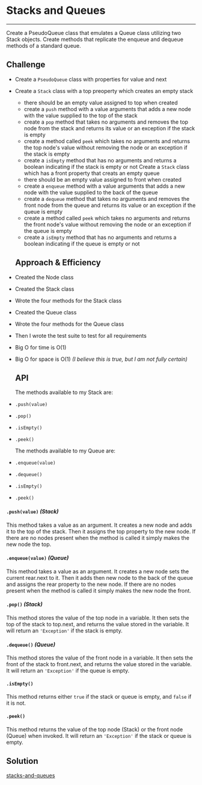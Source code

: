 # Stacks and Queues
---

Create a PseudoQueue class that emulates a Queue class utilizing two Stack objects. Create methods that replicate the enqueue and dequeue methods of a standard queue.

## Challenge

- Create a `PseudoQueue` class with properties for value and next
- Create a `Stack` class with a top preoperty which creates an empty stack
  - there should be an empty value assigned to top when created
  - create a `push` method with a value arguments that adds a new node with the value supplied to the top of the stack
  - create a `pop` method that takes no arguments and removes the top node from the stack and returns its value or an exception if the stack is empty
  - create a method called `peek` which takes no arguments and returns the top node's value without removing the node or an exception if the stack is empty
  - create a `isEmpty` method that has no arguments and returns a boolean indicating if the stack is empty or not
Create a `Stack` class which has a front property that creats an empty queue
  - there should be an empty value assigned to front when created
  - create a `enqueue` method with a value arguments that adds a new node with the value supplied to the back of the queue
  - create a `dequeue` method that takes no arguments and removes the front node from the queue and returns its value or an exception if the queue is empty
  - create a method called `peek` which takes no arguments and returns the front node's value without removing the node or an exception if the queue is empty
  - create a `isEmpty` method that has no arguments and returns a boolean indicating if the queue is empty or not

  ## Approach & Efficiency

- Created the Node class
- Created the Stack class
- Wrote the four methods for the Stack class
- Created the Queue class
- Wrote the four methods for the Queue class
- Then I wrote the test suite to test for all requirements

- Big O for time is O(1)
- Big O for space is O(1) *(I believe this is true, but I am not fully certain)*


  ## API

  The methods available to my Stack are:
- `.push(value)`
- `.pop()`
- `.isEmpty()`
- `.peek()`
  
  The methods available to my Queue are:
- `.enqueue(value)`
- `.dequeue()`
- `.isEmpty()`
- `.peek()`



#### `.push(value)` *(Stack)*

This method takes a value as an argument. It creates a new node and adds it to the top of the stack. Then it assigns the top property to the new node. If there are no nodes present when the method is called it simply makes the new node the top.

#### `.enqueue(value)` *(Queue)*

This method takes a value as an argument. It creates a new node sets the current rear.next to it. Then it adds then new node to the back of the queue and assigns the rear property to the new node. If there are no nodes present when the method is called it simply makes the new node the front.

#### `.pop()` *(Stack)*

 This method stores the value of the top node in a variable. It then sets the top of the stack to top.next, and returns the value stored in the variable. It will return an `'Exception'` if the stack is empty.

#### `.dequeue()` *(Queue)*

This method stores the value of the front node in a variable. It then sets the front of the stack to front.next, and returns the value stored in the variable. It will return an `'Exception'` if the queue is empty.

 #### `.isEmpty()`

 This method returns either `true` if the stack or queue is empty, and `false` if it is not.

 #### `.peek()`

 This method returns the value of the top node (Stack) or the front node (Queue) when invoked. It will return an `'Exception'` if the stack or queue is empty.


 ## Solution
[stacks-and-queues](stacks-and-queues.js)